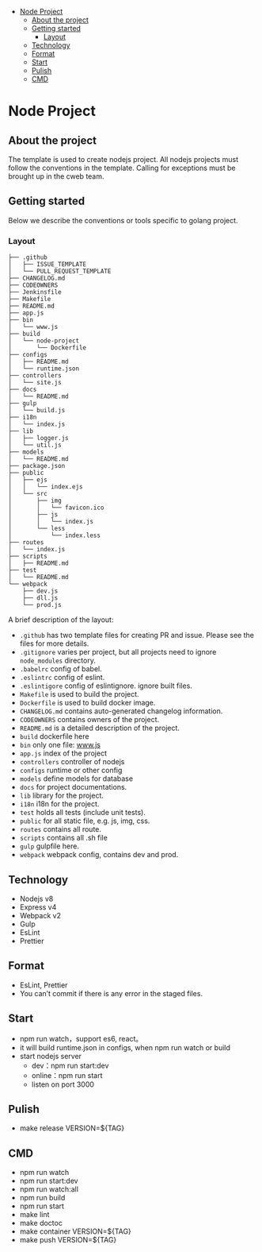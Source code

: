 <!-- START doctoc generated TOC please keep comment here to allow auto update -->

<!-- DON'T EDIT THIS SECTION, INSTEAD RE-RUN doctoc TO UPDATE -->

<!-- DON'T EDIT THIS SECTION, INSTEAD RE-RUN doctoc TO UPDATE -->

* [Node Project](#node-project)
  * [About the project](#about-the-project)
  * [Getting started](#getting-started)
    * [Layout](#layout)
  * [Technology](#technology)
  * [Format](#format)
  * [Start](#start)
  * [Pulish](#pulish)
  * [CMD](#cmd)

<!-- END doctoc generated TOC please keep comment here to allow auto update -->

# Node Project

## About the project

The template is used to create nodejs project. All nodejs projects must follow the conventions in the
template. Calling for exceptions must be brought up in the cweb team.

## Getting started

Below we describe the conventions or tools specific to golang project.

### Layout

```
├── .github
│   ├── ISSUE_TEMPLATE
│   └── PULL_REQUEST_TEMPLATE
├── CHANGELOG.md
├── CODEOWNERS
├── Jenkinsfile
├── Makefile
├── README.md
├── app.js
├── bin
│   └── www.js
├── build
│   └── node-project
│       └── Dockerfile
├── configs
│   ├── README.md
│   └── runtime.json
├── controllers
│   └── site.js
├── docs
│   └── README.md
├── gulp
│   └── build.js
├── i18n
│   └── index.js
├── lib
│   ├── logger.js
│   └── util.js
├── models
│   └── README.md
├── package.json
├── public
│   ├── ejs
│   │   └── index.ejs
│   └── src
│       ├── img
│       │   └── favicon.ico
│       ├── js
│       │   └── index.js
│       └── less
│           └── index.less
├── routes
│   └── index.js
├── scripts
│   ├── README.md
├── test
│   └── README.md
└── webpack
    ├── dev.js
    ├── dll.js
    └── prod.js
```

A brief description of the layout:

* `.github` has two template files for creating PR and issue. Please see the files for more details.
* `.gitignore` varies per project, but all projects need to ignore `node_modules` directory.
* `.babelrc` config of babel.
* `.eslintrc` config of eslint.
* `.eslintigore` config of eslintignore. ignore built files.
* `Makefile` is used to build the project.
* `Dockerfile` is used to build docker image.
* `CHANGELOG.md` contains auto-generated changelog information.
* `CODEOWNERS` contains owners of the project.
* `README.md` is a detailed description of the project.
* `build` dockerfile here
* `bin` only one file: www.js
* `app.js` index of the project
* `controllers` controller of nodejs
* `configs` runtime or other config
* `models` define models for database
* `docs` for project documentations.
* `lib` library for the project.
* `i18n` i18n for the project.
* `test` holds all tests (include unit tests).
* `public` for all static file, e.g. js, img, css.
* `routes` contains all route.
* `scripts` contains all .sh file
* `gulp` gulpfile here.
* `webpack` webpack config, contains dev and prod.

## Technology

* Nodejs v8
* Express v4
* Webpack v2
* Gulp
* EsLint
* Prettier

## Format

* EsLint, Prettier
* You can’t commit if there is any error in the staged files.

## Start

* npm run watch，support es6, react。
* it will build runtime.json in configs, when npm run watch or build
* start nodejs server
  * dev：npm run start:dev
  * online：npm run start
  * listen on port 3000

## Pulish

* make release VERSION=${TAG}

## CMD

* npm run watch
* npm run start:dev
* npm run watch:all
* npm run build
* npm run start
* make lint
* make doctoc
* make container VERSION=${TAG}
* make push VERSION=${TAG}
